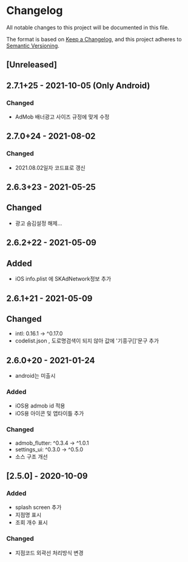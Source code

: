 # Changelog
All notable changes to this project will be documented in this file.

The format is based on [Keep a Changelog](https://keepachangelog.com/en/1.0.0/),
and this project adheres to [Semantic Versioning](https://semver.org/spec/v2.0.0.html).

## [Unreleased]
## 2.7.1+25 - 2021-10-05 (Only Android)
### Changed
- AdMob 배너광고 사이즈 규정에 맞게 수정

## 2.7.0+24 - 2021-08-02
### Changed
- 2021.08.02일자 코드표로 갱신

## 2.6.3+23 - 2021-05-25
## Changed
- 광고 숨김설정 해제...

## 2.6.2+22 - 2021-05-09
## Added
- iOS info.plist 에 SKAdNetwork정보 추가

## 2.6.1+21 - 2021-05-09
## Changed
- intl: 0.16.1 -> ^0.17.0
- codelist.json , 도로명검색이 되지 않아 값에 '기흥구[]'문구 추가

## 2.6.0+20 - 2021-01-24
- android는 미출시

### Added
- iOS용 admob id 적용
- iOS용 아이콘 및 앱타이틀 추가

### Changed
- admob_flutter: ^0.3.4 -> ^1.0.1
- settings_ui: ^0.3.0 -> ^0.5.0
- 소스 구조 개선

## [2.5.0] - 2020-10-09
### Added
- splash screen 추가
- 지점명 표시
- 조회 개수 표시

### Changed
- 지점코드 외곽선 처리방식 변경